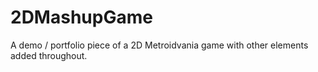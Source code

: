 # 2DMashupGame
 A demo / portfolio piece of a 2D Metroidvania game with other elements added throughout.
